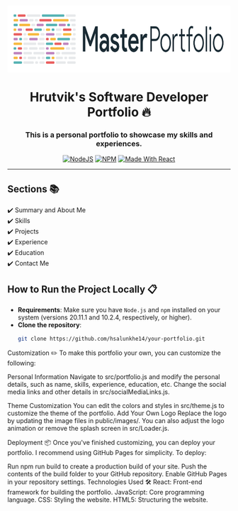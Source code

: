 <p align="center"> 
    <img src="images/masterportfolio-banner-light.png" align="center" height="150"></img>
</p>

<h1 align="center">Hrutvik's Software Developer Portfolio 🔥</h1> 
<h3 align="center">This is a personal portfolio to showcase my skills and experiences.</h3>

<p align="center">
  <a href="https://nodejs.org/en/blog/release/v20.11.1"><img alt="NodeJS" src="https://img.shields.io/badge/node-20.11.1-important?style=flat-square" /></a>
  <a href="https://www.npmjs.com/package/npm/v/10.2.4"><img alt="NPM" src="https://img.shields.io/badge/npm-10.2.4-blueviolet?style=flat-square" /></a>
  <a href="https://reactjs.org/"><img alt="Made With React" src="https://img.shields.io/badge/made%20with-react-61DAFB?style=flat-square" /></a>
</p>

---

## Sections 📚

✔️ Summary and About Me  
✔️ Skills  
✔️ Projects  
✔️ Experience  
✔️ Education  
✔️ Contact Me

## How to Run the Project Locally 📋

- **Requirements**: Make sure you have `Node.js` and `npm` installed on your system (versions 20.11.1 and 10.2.4, respectively, or higher).
- **Clone the repository**:
  ```bash
  git clone https://github.com/hsalunkhe14/your-portfolio.git
  ```

Customization ✏️
To make this portfolio your own, you can customize the following:

Personal Information
Navigate to src/portfolio.js and modify the personal details, such as name, skills, experience, education, etc.
Change the social media links and other details in src/socialMediaLinks.js.

Theme Customization
You can edit the colors and styles in src/theme.js to customize the theme of the portfolio.
Add Your Own Logo
Replace the logo by updating the image files in public/images/. You can also adjust the logo animation or remove the splash screen in src/Loader.js.

Deployment 📦
Once you've finished customizing, you can deploy your portfolio. I recommend using GitHub Pages for simplicity. To deploy:

Run npm run build to create a production build of your site.
Push the contents of the build folder to your GitHub repository.
Enable GitHub Pages in your repository settings.
Technologies Used 🛠️
React: Front-end framework for building the portfolio.
JavaScript: Core programming language.
CSS: Styling the website.
HTML5: Structuring the website.
